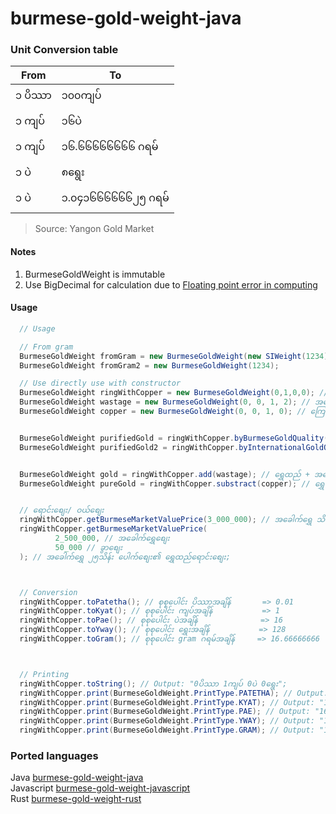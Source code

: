 # burmese-gold-weight-java
### Unit Conversion table
|From|To|
|--|--|
|၁ ပိဿာ| ၁၀၀ကျပ်|
|၁ ကျပ်| ၁၆ပဲ|
|၁ ကျပ်| ၁၆.၆၆၆၆၆၆၆၆ ဂရမ်|
|၁ ပဲ| ၈ရွေး|
|၁ ပဲ| ၁.၀၄၁၆၆၆၆၆၆၂၅ ဂရမ်|

> Source: Yangon Gold Market

#### Notes
1. BurmeseGoldWeight is immutable
2. Use BigDecimal for calculation due to [Floating point error in computing](https://betterprogramming.pub/why-is-0-1-0-2-not-equal-to-0-3-in-most-programming-languages-99432310d476)

#### Usage
```java
  // Usage

  // From gram
  BurmeseGoldWeight fromGram = new BurmeseGoldWeight(new SIWeight(1234));
  BurmeseGoldWeight fromGram2 = new BurmeseGoldWeight(1234);

  // Use directly use with constructor
  BurmeseGoldWeight ringWithCopper = new BurmeseGoldWeight(0,1,0,0); // ရွှေထည် ၁ကျပ်သား
  BurmeseGoldWeight wastage = new BurmeseGoldWeight(0, 0, 1, 2); // အလျေ့ာအတွက် ၁ပဲ ၂ရွေး
  BurmeseGoldWeight copper = new BurmeseGoldWeight(0, 0, 1, 0); // ကြေး(အတွင်းစပ်) ၁ပဲ


  BurmeseGoldWeight purifiedGold = ringWithCopper.byBurmeseGoldQuality(15); // ၁၅ပဲရည် အခေါက်ရွှေချွတ်ပြီး
  BurmeseGoldWeight purifiedGold2 = ringWithCopper.byInternationalGoldQuality(22); // 22/24 K အခေါက်ရွှေချွတ်ပြီး


  BurmeseGoldWeight gold = ringWithCopper.add(wastage); // ရွှေထည် + အလျော့အတွက် = အထည်လုပ် အချိန်
  BurmeseGoldWeight pureGold = ringWithCopper.substract(copper); // ရွှေထည် - ကြေး = အခေါက်


  // ရောင်းစျေး/ ဝယ်စျေး
  ringWithCopper.getBurmeseMarketValuePrice(3_000_000); // အခေါက်ရွှေ သိန်း၃၀ ပေါက်စျေး၏ ရွှေထည်ရောင်းစျေး
  ringWithCopper.getBurmeseMarketValuePrice(
          2_500_000, // အခေါက်ရွှေစျေး
          50_000 // ခွာစျေး
  ); // အခေါက်ရွှေ ၂၅သိန်း ပေါက်စျေး၏ ရွှေထည်ရောင်းစျေး;



  // Conversion
  ringWithCopper.toPatetha(); // စုစုပေါင်း ပိဿာအချိန်       => 0.01
  ringWithCopper.toKyat(); // စုစုပေါင်း ကျပ်အချိန်           => 1
  ringWithCopper.toPae(); // စုစုပေါင်း ပဲအချိန်              => 16
  ringWithCopper.toYway(); // စုစုပေါင်း ရွှေးအချိန်           => 128
  ringWithCopper.toGram(); // စုစုပေါင်း gram ဂရမ်အချိန်     => 16.66666666



  // Printing
  ringWithCopper.toString(); // Output: "0ပိဿာ 1ကျပ် 0ပဲ 0ရွေး";
  ringWithCopper.print(BurmeseGoldWeight.PrintType.PATETHA); // Output: "0.01ပိဿာ"
  ringWithCopper.print(BurmeseGoldWeight.PrintType.KYAT); // Output: "1ကျပ်"
  ringWithCopper.print(BurmeseGoldWeight.PrintType.PAE); // Output: "16ပဲ"
  ringWithCopper.print(BurmeseGoldWeight.PrintType.YWAY); // Output: "128ရွေး"
  ringWithCopper.print(BurmeseGoldWeight.PrintType.GRAM); // Output: "16.66666666ဂရမ်"
```


### Ported languages
Java [burmese-gold-weight-java](https://github.com/jianshangquan/burmese-gold-weight-java) \
Javascript [burmese-gold-weight-javascript](https://github.com/jianshangquan/burmese-weight-js) \
Rust [burmese-gold-weight-rust](https://github.com/jianshangquan/burmese-weight-rust)
